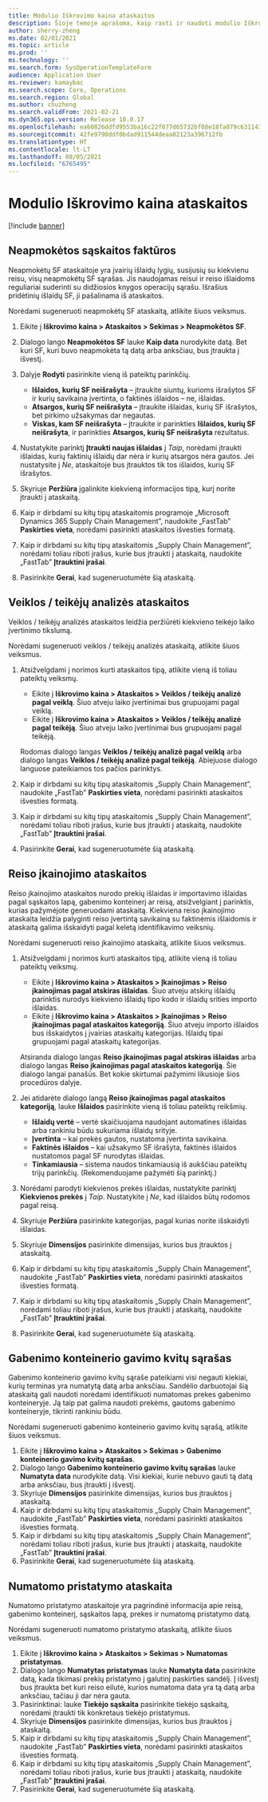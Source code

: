 ```yaml
---
title: Modulio Iškrovimo kaina ataskaitos
description: Šioje temoje aprašoma, kaip rasti ir naudoti modulio Iškrovimo kaina įvairių tipų ataskaitas.
author: sherry-zheng
ms.date: 02/01/2021
ms.topic: article
ms.prod: ''
ms.technology: ''
ms.search.form: SysOperationTemplateForm
audience: Application User
ms.reviewer: kamaybac
ms.search.scope: Core, Operations
ms.search.region: Global
ms.author: chuzheng
ms.search.validFrom: 2021-02-21
ms.dyn365.ops.version: Release 10.0.17
ms.openlocfilehash: ea60826ddfd9553ba16c22f077d65732bf08e18fa079c6311431d35dd9aaa99f
ms.sourcegitcommit: 42fe9790ddf0bdad911544deaa82123a396712fb
ms.translationtype: HT
ms.contentlocale: lt-LT
ms.lasthandoff: 08/05/2021
ms.locfileid: "6765495"
---
```

# <a name="landed-cost-reports"></a>Modulio Iškrovimo kaina ataskaitos

[!include [banner](../../includes/banner.md)]

## <a name="outstanding-invoices"></a>Neapmokėtos sąskaitos faktūros

Neapmokėtų SF ataskaitoje yra įvairių išlaidų lygių, susijusių su kiekvienu reisu, visų neapmokėtų SF sąrašas. Jis naudojamas reisui ir reiso išlaidoms reguliariai suderinti su didžiosios knygos operacijų sąrašu. Išrašius pridėtinių išlaidų SF, ji pašalinama iš ataskaitos.

Norėdami sugeneruoti neapmokėtų SF ataskaitą, atlikite šiuos veiksmus.

1. Eikite į **Iškrovimo kaina \> Ataskaitos \> Sekimas \> Neapmokėtos SF**.
1. Dialogo lango **Neapmokėtos SF** lauke **Kaip data** nurodykite datą. Bet kuri SF, kuri buvo neapmokėta tą datą arba anksčiau, bus įtraukta į išvestį.
1. Dalyje **Rodyti** pasirinkite vieną iš pateiktų parinkčių.

    - **Išlaidos, kurių SF neišrašyta** – įtraukite siuntų, kurioms išrašytos SF ir kurių savikaina įvertinta, o faktinės išlaidos – ne, išlaidas.
    - **Atsargos, kurių SF neišrašyta** – įtraukite išlaidas, kurių SF išrašytos, bet pirkimo užsakymas dar negautas.
    - **Viskas, kam SF neišrašyta** – įtraukite ir parinkties **Išlaidos, kurių SF neišrašyta**, ir parinkties **Atsargos, kurių SF neišrašyta** rezultatus.

1. Nustatykite parinktį **Įtraukti naujas išlaidas** į *Taip*, norėdami įtraukti išlaidas, kurių faktinių išlaidų dar nėra ir kurių atsargos nėra gautos. Jei nustatysite į *Ne*, ataskaitoje bus įtrauktos tik tos išlaidos, kurių SF išrašytos.
1. Skyriuje **Peržiūra** įgalinkite kiekvieną informacijos tipą, kurį norite įtraukti į ataskaitą.
1. Kaip ir dirbdami su kitų tipų ataskaitomis programoje „Microsoft Dynamics 365 Supply Chain Management”, naudokite „FastTab” **Paskirties vieta**, norėdami pasirinkti ataskaitos išvesties formatą.
1. Kaip ir dirbdami su kitų tipų ataskaitomis „Supply Chain Management”, norėdami toliau riboti įrašus, kurie bus įtraukti į ataskaitą, naudokite „FastTab” **Įtrauktini įrašai**.
1. Pasirinkite **Gerai**, kad sugeneruotumėte šią ataskaitą.

## <a name="activityprovider-analysis-reports"></a>Veiklos / teikėjų analizės ataskaitos

Veiklos / teikėjų analizės ataskaitos leidžia peržiūrėti kiekvieno teikėjo laiko įvertinimo tikslumą.

Norėdami sugeneruoti veiklos / teikėjų analizės ataskaitą, atlikite šiuos veiksmus.

1. Atsižvelgdami į norimos kurti ataskaitos tipą, atlikite vieną iš toliau pateiktų veiksmų.

    - Eikite į **Iškrovimo kaina \> Ataskaitos \> Veiklos / teikėjų analizė pagal veiklą**. Šiuo atveju laiko įvertinimai bus grupuojami pagal veiklą.
    - Eikite į **Iškrovimo kaina \> Ataskaitos \> Veiklos / teikėjų analizė pagal teikėją**. Šiuo atveju laiko įvertinimai bus grupuojami pagal teikėją.

    Rodomas dialogo langas **Veiklos / teikėjų analizė pagal veiklą** arba dialogo langas **Veiklos / teikėjų analizė pagal teikėją**. Abiejuose dialogo languose pateikiamos tos pačios parinktys.

1. Kaip ir dirbdami su kitų tipų ataskaitomis „Supply Chain Management”, naudokite „FastTab” **Paskirties vieta**, norėdami pasirinkti ataskaitos išvesties formatą.
1. Kaip ir dirbdami su kitų tipų ataskaitomis „Supply Chain Management”, norėdami toliau riboti įrašus, kurie bus įtraukti į ataskaitą, naudokite „FastTab” **Įtrauktini įrašai**.
1. Pasirinkite **Gerai**, kad sugeneruotumėte šią ataskaitą.

## <a name="voyage-costing-reports"></a>Reiso įkainojimo ataskaitos

Reiso įkainojimo ataskaitos nurodo prekių išlaidas ir importavimo išlaidas pagal sąskaitos lapą, gabenimo konteinerį ar reisą, atsižvelgiant į parinktis, kurias pažymėjote generuodami ataskaitą. Kiekviena reiso įkainojimo ataskaita leidžia palyginti reiso įvertintą savikainą su faktinėmis išlaidomis ir ataskaitą galima išskaidyti pagal keletą identifikavimo veiksnių.

Norėdami sugeneruoti reiso įkainojimo ataskaitą, atlikite šiuos veiksmus.

1. Atsižvelgdami į norimos kurti ataskaitos tipą, atlikite vieną iš toliau pateiktų veiksmų.

    - Eikite į **Iškrovimo kaina \> Ataskaitos \> Įkainojimas \> Reiso įkainojimas pagal atskiras išlaidas**. Šiuo atveju atskirų išlaidų parinktis nurodys kiekvieno išlaidų tipo kodo ir išlaidų srities importo išlaidas.
    - Eikite į **Iškrovimo kaina \> Ataskaitos \> Įkainojimas \> Reiso įkainojimas pagal ataskaitos kategoriją**. Šiuo atveju importo išlaidos bus išskaidytos į įvairias ataskaitų kategorijas. Išlaidų tipai grupuojami pagal ataskaitų kategorijas.

    Atsiranda dialogo langas **Reiso įkainojimas pagal atskiras išlaidas** arba dialogo langas **Reiso įkainojimas pagal ataskaitos kategoriją**. Šie dialogo langai panašūs. Bet kokie skirtumai pažymimi likusioje šios procedūros dalyje.

1. Jei atidarėte dialogo langą **Reiso įkainojimas pagal ataskaitos kategoriją**, lauke **Išlaidos** pasirinkite vieną iš toliau pateiktų reikšmių.

    - **Išlaidų vertė** – vertė skaičiuojama naudojant automatines išlaidas arba rankiniu būdu sukuriama išlaidų srityje.
    - **Įvertinta** – kai prekės gautos, nustatoma įvertinta savikaina.
    - **Faktinės išlaidos** – kai užsakymo SF išrašyta, faktinės išlaidos nustatomos pagal SF nurodytas išlaidas.
    - **Tinkamiausia** – sistema naudos tinkamiausią iš aukščiau pateiktų trijų parinkčių. (Rekomenduojame pažymėti šią parinktį.)

1. Norėdami parodyti kiekvienos prekės išlaidas, nustatykite parinktį **Kiekvienos prekės** į *Taip*. Nustatykite į *Ne*, kad išlaidos būtų rodomos pagal reisą.
1. Skyriuje **Peržiūra** pasirinkite kategorijas, pagal kurias norite išskaidyti išlaidas.
1. Skyriuje **Dimensijos** pasirinkite dimensijas, kurios bus įtrauktos į ataskaitą.
1. Kaip ir dirbdami su kitų tipų ataskaitomis „Supply Chain Management”, naudokite „FastTab” **Paskirties vieta**, norėdami pasirinkti ataskaitos išvesties formatą.
1. Kaip ir dirbdami su kitų tipų ataskaitomis „Supply Chain Management”, norėdami toliau riboti įrašus, kurie bus įtraukti į ataskaitą, naudokite „FastTab” **Įtrauktini įrašai**.
1. Pasirinkite **Gerai**, kad sugeneruotumėte šią ataskaitą.

## <a name="shipping-container-receipts-list"></a>Gabenimo konteinerio gavimo kvitų sąrašas

Gabenimo konteinerio gavimo kvitų sąraše pateikiami visi negauti kiekiai, kurių terminas yra numatytą datą arba anksčiau. Sandėlio darbuotojai šią ataskaitą gali naudoti norėdami identifikuoti numatomas prekes gabenimo konteineryje. Ją taip pat galima naudoti prekėms, gautoms gabenimo konteineryje, tikrinti rankiniu būdu.

Norėdami sugeneruoti gabenimo konteinerio gavimo kvitų sąrašą, atlikite šiuos veiksmus.

1. Eikite į **Iškrovimo kaina \> Ataskaitos \> Sekimas \> Gabenimo konteinerio gavimo kvitų sąrašas**.
1. Dialogo lango **Gabenimo konteinerio gavimo kvitų sąrašas** lauke **Numatyta data** nurodykite datą. Visi kiekiai, kurie nebuvo gauti tą datą arba anksčiau, bus įtraukti į išvestį.
1. Skyriuje **Dimensijos** pasirinkite dimensijas, kurios bus įtrauktos į ataskaitą.
1. Kaip ir dirbdami su kitų tipų ataskaitomis „Supply Chain Management”, naudokite „FastTab” **Paskirties vieta**, norėdami pasirinkti ataskaitos išvesties formatą.
1. Kaip ir dirbdami su kitų tipų ataskaitomis „Supply Chain Management”, norėdami toliau riboti įrašus, kurie bus įtraukti į ataskaitą, naudokite „FastTab” **Įtrauktini įrašai**.
1. Pasirinkite **Gerai**, kad sugeneruotumėte šią ataskaitą.

## <a name="expected-delivery-report"></a>Numatomo pristatymo ataskaita

Numatomo pristatymo ataskaitoje yra pagrindinė informacija apie reisą, gabenimo konteinerį, sąskaitos lapą, prekes ir numatomą pristatymo datą.

Norėdami sugeneruoti numatomo pristatymo ataskaitą, atlikite šiuos veiksmus.

1. Eikite į **Iškrovimo kaina \> Ataskaitos \> Sekimas \> Numatomas pristatymas**.
1. Dialogo lango **Numatytas pristatymas** lauke **Numatyta data** pasirinkite datą, kada tikimasi prekių pristatymo į galutinį paskirties sandėlį. Į išvestį bus įtraukta bet kuri reiso eilutė, kurios numatoma data yra tą datą arba anksčiau, tačiau ji dar nėra gauta.
1. Pasirinktinai: lauke **Tiekėjo sąskaita** pasirinkite tiekėjo sąskaitą, norėdami įtraukti tik konkretaus tiekėjo pristatymus.
1. Skyriuje **Dimensijos** pasirinkite dimensijas, kurios bus įtrauktos į ataskaitą.
1. Kaip ir dirbdami su kitų tipų ataskaitomis „Supply Chain Management”, naudokite „FastTab” **Paskirties vieta**, norėdami pasirinkti ataskaitos išvesties formatą.
1. Kaip ir dirbdami su kitų tipų ataskaitomis „Supply Chain Management”, norėdami toliau riboti įrašus, kurie bus įtraukti į ataskaitą, naudokite „FastTab” **Įtrauktini įrašai**.
1. Pasirinkite **Gerai**, kad sugeneruotumėte šią ataskaitą.
